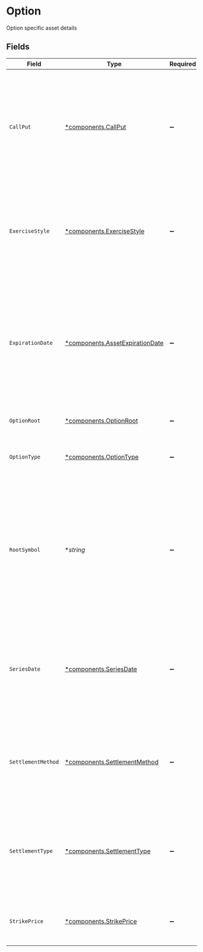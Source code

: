 # Option

Option specific asset details


## Fields

| Field                                                                                                                                                                                                                                          | Type                                                                                                                                                                                                                                           | Required                                                                                                                                                                                                                                       | Description                                                                                                                                                                                                                                    | Example                                                                                                                                                                                                                                        |
| ---------------------------------------------------------------------------------------------------------------------------------------------------------------------------------------------------------------------------------------------- | ---------------------------------------------------------------------------------------------------------------------------------------------------------------------------------------------------------------------------------------------- | ---------------------------------------------------------------------------------------------------------------------------------------------------------------------------------------------------------------------------------------------- | ---------------------------------------------------------------------------------------------------------------------------------------------------------------------------------------------------------------------------------------------- | ---------------------------------------------------------------------------------------------------------------------------------------------------------------------------------------------------------------------------------------------- |
| `CallPut`                                                                                                                                                                                                                                      | [*components.CallPut](../../models/components/callput.md)                                                                                                                                                                                      | :heavy_minus_sign:                                                                                                                                                                                                                             | Indicates whether the option is a Call or a Put. A Put entitles the holder to sell shares at the specified strike_price, while a Call entitles the holder to buy shares at the specified strike_price.                                         | CALL                                                                                                                                                                                                                                           |
| `ExerciseStyle`                                                                                                                                                                                                                                | [*components.ExerciseStyle](../../models/components/exercisestyle.md)                                                                                                                                                                          | :heavy_minus_sign:                                                                                                                                                                                                                             | Indicates how and when an option can be exercised, either American (exercise any time before expiration) or European (exercise only at expiration).                                                                                            | AMERICAN                                                                                                                                                                                                                                       |
| `ExpirationDate`                                                                                                                                                                                                                               | [*components.AssetExpirationDate](../../models/components/assetexpirationdate.md)                                                                                                                                                              | :heavy_minus_sign:                                                                                                                                                                                                                             | The date when the option contract expires. This will typically match the series_date but can vary when the option expiration is accelerated for a given series. This field will represent the actual expiration date.                          | {<br/>"day": 16,<br/>"month": 4,<br/>"year": 2025<br/>}                                                                                                                                                                                        |
| `OptionRoot`                                                                                                                                                                                                                                   | [*components.OptionRoot](../../models/components/optionroot.md)                                                                                                                                                                                | :heavy_minus_sign:                                                                                                                                                                                                                             | The full option root information                                                                                                                                                                                                               |                                                                                                                                                                                                                                                |
| `OptionType`                                                                                                                                                                                                                                   | [*components.OptionType](../../models/components/optiontype.md)                                                                                                                                                                                | :heavy_minus_sign:                                                                                                                                                                                                                             | Type of deliverable asset the option is set to deliver upon expiry.                                                                                                                                                                            | EQUITY                                                                                                                                                                                                                                         |
| `RootSymbol`                                                                                                                                                                                                                                   | **string*                                                                                                                                                                                                                                      | :heavy_minus_sign:                                                                                                                                                                                                                             | The leading segment of the OSI, which is typically the original deliverable symbol of the option. There are frequent exceptions to this rule, such as when there are multiple deliverables or the deliverable goes through a corporate action. | AAPL1                                                                                                                                                                                                                                          |
| `SeriesDate`                                                                                                                                                                                                                                   | [*components.SeriesDate](../../models/components/seriesdate.md)                                                                                                                                                                                | :heavy_minus_sign:                                                                                                                                                                                                                             | The date of the option contract this is the value in the OSI and is typically the same as the expiration_date but can vary when the option expiration is accelerated.                                                                          | {<br/>"day": 16,<br/>"month": 4,<br/>"year": 2025<br/>}                                                                                                                                                                                        |
| `SettlementMethod`                                                                                                                                                                                                                             | [*components.SettlementMethod](../../models/components/settlementmethod.md)                                                                                                                                                                    | :heavy_minus_sign:                                                                                                                                                                                                                             | Specifies how an option is settled at expiration, either Physical (delivery of the underlying asset) or Cash (payment of the cash difference).                                                                                                 | PHYSICAL                                                                                                                                                                                                                                       |
| `SettlementType`                                                                                                                                                                                                                               | [*components.SettlementType](../../models/components/settlementtype.md)                                                                                                                                                                        | :heavy_minus_sign:                                                                                                                                                                                                                             | Indicates whether an option follows Standard settlement terms or has Non-Standard terms, often due to adjustments like corporate actions.                                                                                                      | STANDARD                                                                                                                                                                                                                                       |
| `StrikePrice`                                                                                                                                                                                                                                  | [*components.StrikePrice](../../models/components/strikeprice.md)                                                                                                                                                                              | :heavy_minus_sign:                                                                                                                                                                                                                             | The price at which the option holder can buy or sell the deliverable asset(s)                                                                                                                                                                  | {<br/>"value": "120.00"<br/>}                                                                                                                                                                                                                  |